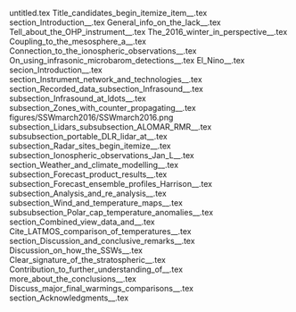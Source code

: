 untitled.tex
Title_candidates_begin_itemize_item__.tex
section_Introduction__.tex
General_info_on_the_lack__.tex
Tell_about_the_OHP_instrument__.tex
The_2016_winter_in_perspective__.tex
Coupling_to_the_mesosphere_a__.tex
Connection_to_the_ionospheric_observations__.tex
On_using_infrasonic_microbarom_detections__.tex
El_Nino__.tex
secion_Introduction__.tex
section_Instrument_network_and_technologies__.tex
section_Recorded_data_subsection_Infrasound__.tex
subsection_Infrasound_at_ldots__.tex
subsection_Zones_with_counter_propagating__.tex
figures/SSWmarch2016/SSWmarch2016.png
subsection_Lidars_subsubsection_ALOMAR_RMR__.tex
subsubsection_portable_DLR_lidar_at__.tex
subsection_Radar_sites_begin_itemize__.tex
subsection_Ionospheric_observations_Jan_L__.tex
section_Weather_and_climate_modelling__.tex
subsection_Forecast_product_results__.tex
subsection_Forecast_ensemble_profiles_Harrison__.tex
subsection_Analysis_and_re_analysis__.tex
subsection_Wind_and_temperature_maps__.tex
subsubsection_Polar_cap_temperature_anomalies__.tex
section_Combined_view_data_and__.tex
Cite_LATMOS_comparison_of_temperatures__.tex
section_Discussion_and_conclusive_remarks__.tex
Discussion_on_how_the_SSWs__.tex
Clear_signature_of_the_stratospheric__.tex
Contribution_to_further_understanding_of__.tex
more_about_the_conclusions__.tex
Discuss_major_final_warmings_comparisons__.tex
section_Acknowledgments__.tex